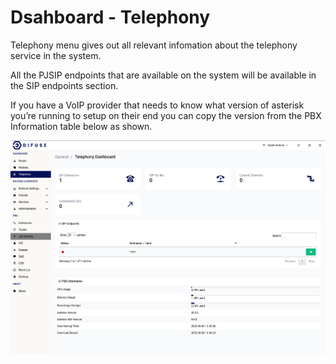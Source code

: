 # Dsahboard - Telephony

Telephony menu gives out all relevant infomation about the telephony service in the system.

All the PJSIP endpoints that are available on the system will be available in the SIP endpoints section.

If you have a VoIP provider that needs to know what version of asterisk you’re running to setup on their end you can copy the version from the PBX Information table below as shown.

<a data-fancybox data-src="./img/3.png" data-caption="Telephony Dashboard">
  <img src="./img/3.png" />
</a>